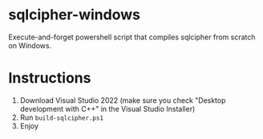 # sqlcipher-windows
Execute-and-forget powershell script that compiles sqlcipher from scratch on Windows.

# Instructions
1. Download Visual Studio 2022 (make sure you check "Desktop development with C++" in the Visual Studio Installer)
2. Run `build-sqlcipher.ps1`
3. Enjoy
